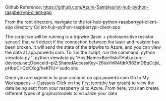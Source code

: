 Github Reference:
https://github.com/Azure-Samples/iot-hub-python-raspberrypi-client-app

From the root directory, navigate to the iot-hub-python-raspberrypi-client-app  directory
Cd iot-hub-python-raspberrypi-client-app

The script we will be running is a tripwire (laser + photosensitive resistor sensor) that will detect if the connection between the laser and resistor has been broken. It will send the state of the tripwire to Azure, and you can view the data at app.powerbi.com. To run the script, run the command:
python viewdata.py '<device connection string>’
python viewdata.py 'HostName=BoellisIoTHub.azure-devices.net;DeviceId=pi2;SharedAccessKey=26sxHnRAfdrX56ZmDBqCcjsLpHbpC+QcKXcg/haKFIU='sudo shu

Once you are signed in to your account on app.powerbi.com
Go to My Workspaces → Datasets
Click on the first icon(the bar graph) to view the data being sent from your raspberry pi to Azure.
From here, you can create different types of graphs/models to visualize your data
